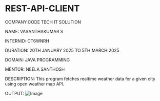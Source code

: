 # REST-API-CLIENT

COMPANY:CODE TECH IT SOLUTION 

NAME: VASANTHAKUMAR S

INTERNID: CT6WNRH 

DURATION: 20TH JANUARY 2025 TO 5TH MARCH 2025

DOMAIN: JAVA PROGRAMMING 

MENTOR: NEELA SANTHOSH

DESCRIPTION: This program fetches realtime weather data for a given city using open weather map API.

OUTPUT: 
![Image](https://github.com/user-attachments/assets/ac3cbc1e-2aa4-4f72-b653-4aa3c3321c17)


